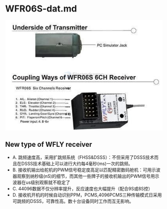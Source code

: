 
# WFR06S-dat.md

![](2025-05-05-14-53-48.png)



## New type of WFLY receiver


- A. 跳频速度高，采用扩跳频系统（FHSS&DSSS）：不但采用了DSSS技术而且在DSSS技术基础上可以进行大约每4毫秒(ms)一次的跳频。
- B. 接收机输出给舵机的PWM信号稳定度高足以匹配精密数码舱机：可用示波器观察到纳秒级(nS)的细节，而其他一些牌子的接收机输出的PWM信号用示波器在us级别观察就不稳定了
- C. 44096数据不仅分辨率提升，反应速度也大幅提升（配合9S或8S控）
- D. 接收机开机的时候自动识别PPM，PCMS,4096PCMS三种传输模式日采用可跳频的DSSS，可靠性高。数十台设备同时工作而互无影响。